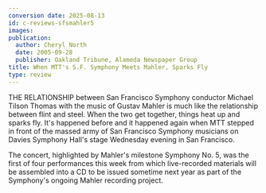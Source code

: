 ```yaml
---
conversion date: 2025-08-13
id: c-reviews-sfsmahler5
images:
publication:
  author: Cheryl North
  date: 2005-09-28
  publisher: Oakland Tribune, Alameda Newspaper Group
title: When MTT's S.F. Symphony Meets Mahler, Sparks Fly
type: review
---
```


THE RELATIONSHIP between San Francisco Symphony conductor Michael Tilson Thomas with the music of Gustav Mahler is much like the relationship between flint and steel. When the two get together, things heat up and sparks fly. It's happened before and it happened again when MTT stepped in front of the massed army of San Francisco Symphony musicians on Davies Symphony Hall's stage Wednesday evening in San Francisco.

The concert, highlighted by Mahler's milestone Symphony No. 5, was the first of four performances this week from which live-recorded materials will be assembled into a CD to be issued sometime next year as part of the Symphony's ongoing Mahler recording project.
